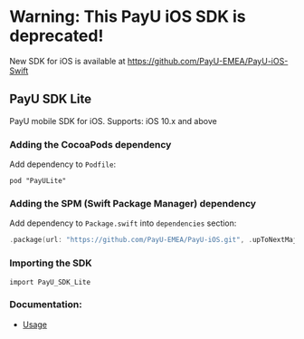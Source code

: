 # Warning: This PayU iOS SDK is deprecated!
New SDK for iOS is available at https://github.com/PayU-EMEA/PayU-iOS-Swift

## PayU SDK Lite

PayU mobile SDK for iOS.
Supports: iOS 10.x and above

### Adding the CocoaPods dependency

Add dependency to `Podfile`:

```
pod "PayULite"
```

### Adding the SPM (Swift Package Manager) dependency

Add dependency to `Package.swift` into `dependencies` section:

```swift
.package(url: "https://github.com/PayU-EMEA/PayU-iOS.git", .upToNextMajor(from: "1.0.10")),
```

### Importing the SDK

```
import PayU_SDK_Lite
```

### Documentation:
*  [Usage](docs/markup/README.md)
